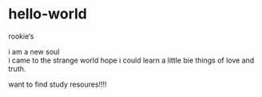 # hello-world
rookie‘s

i am a new soul  
i came to the strange world
hope i could learn a little bie things of love and truth.

want to find study resoures!!!!
